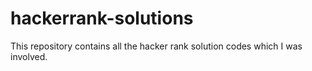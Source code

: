 # hackerrank-solutions
This repository contains all the hacker rank solution codes which I was involved.
